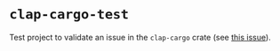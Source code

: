 # `clap-cargo-test`

Test project to validate an issue in the `clap-cargo` crate (see [this issue](https://github.com/crate-ci/clap-cargo/issues/62)).
